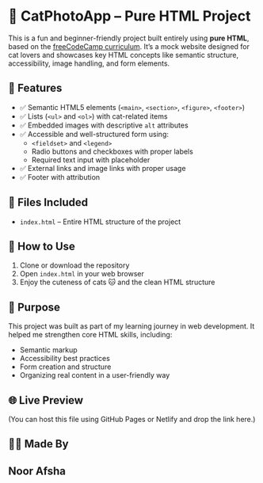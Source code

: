 # 🐾 CatPhotoApp – Pure HTML Project

This is a fun and beginner-friendly project built entirely using **pure HTML**, based on the [freeCodeCamp curriculum](https://www.freecodecamp.org/). It’s a mock website designed for cat lovers and showcases key HTML concepts like semantic structure, accessibility, image handling, and form elements.

## 🔧 Features

- ✅ Semantic HTML5 elements (`<main>`, `<section>`, `<figure>`, `<footer>`)
- ✅ Lists (`<ul>` and `<ol>`) with cat-related items
- ✅ Embedded images with descriptive `alt` attributes
- ✅ Accessible and well-structured form using:
  - `<fieldset>` and `<legend>`
  - Radio buttons and checkboxes with proper labels
  - Required text input with placeholder
- ✅ External links and image links with proper usage
- ✅ Footer with attribution

## 📁 Files Included

- `index.html` – Entire HTML structure of the project

## 🚀 How to Use

1. Clone or download the repository
2. Open `index.html` in your web browser
3. Enjoy the cuteness of cats 🐱 and the clean HTML structure

## 🎯 Purpose

This project was built as part of my learning journey in web development. It helped me strengthen core HTML skills, including:
- Semantic markup
- Accessibility best practices
- Form creation and structure
- Organizing real content in a user-friendly way

## 🌐 Live Preview

(You can host this file using GitHub Pages or Netlify and drop the link here.)

## 👩‍💻 Made By

**Noor Afsha**  
---

